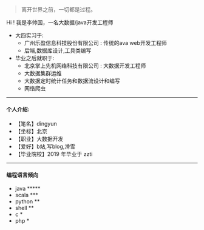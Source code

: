 > 离开世界之前，一切都是过程。

Hi ! 我是李帅国，一名大数据/java开发工程师
* 大四实习于:
    * 广州乐盈信息科技股份有限公司 : 传统的ava web开发工程师
    * 后端,数据库设计,工具类编写
* 毕业之后就职于:
    * 北京掌上先机网络科技有限公司 : 大数据开发工程师
    * 大数据集群运维
    * 大数据定时统计任务和数据流设计和编写
    * 网络爬虫

----------------------------------------------------------------
#### 个人介绍:

* 【笔名】dingyun
* 【坐标】北京
* 【职业】大数据开发
* 【爱好】b站,写blog,滑雪
* 【毕业院校】2019 年毕业于 zzti

----------------------------------------------------------------

#### 编程语言倾向
* java *****
* scala ***
* python **
* shell **
* c *
* php *
